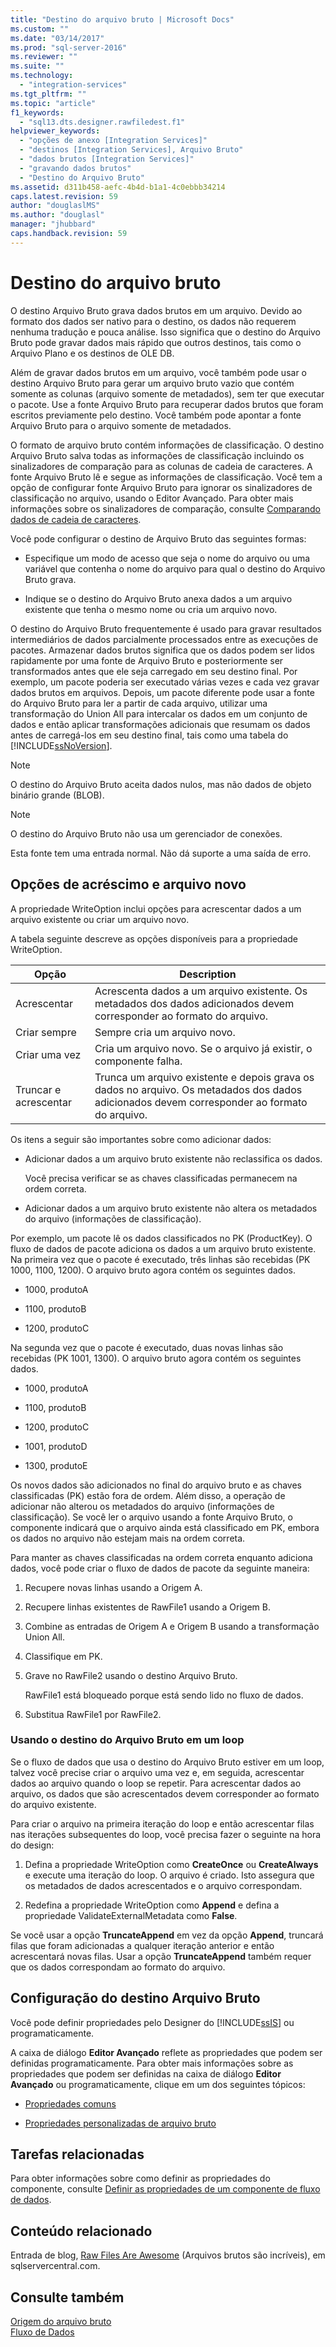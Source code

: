```yaml
---
title: "Destino do arquivo bruto | Microsoft Docs"
ms.custom: ""
ms.date: "03/14/2017"
ms.prod: "sql-server-2016"
ms.reviewer: ""
ms.suite: ""
ms.technology: 
  - "integration-services"
ms.tgt_pltfrm: ""
ms.topic: "article"
f1_keywords: 
  - "sql13.dts.designer.rawfiledest.f1"
helpviewer_keywords: 
  - "opções de anexo [Integration Services]"
  - "destinos [Integration Services], Arquivo Bruto"
  - "dados brutos [Integration Services]"
  - "gravando dados brutos"
  - "Destino do Arquivo Bruto"
ms.assetid: d311b458-aefc-4b4d-b1a1-4c0ebbb34214
caps.latest.revision: 59
author: "douglaslMS"
ms.author: "douglasl"
manager: "jhubbard"
caps.handback.revision: 59
---
```

# Destino do arquivo bruto
  O destino Arquivo Bruto grava dados brutos em um arquivo. Devido ao formato dos dados ser nativo para o destino, os dados não requerem nenhuma tradução e pouca análise. Isso significa que o destino do Arquivo Bruto pode gravar dados mais rápido que outros destinos, tais como o Arquivo Plano e os destinos de OLE DB.  
  
 Além de gravar dados brutos em um arquivo, você também pode usar o destino Arquivo Bruto para gerar um arquivo bruto vazio que contém somente as colunas (arquivo somente de metadados), sem ter que executar o pacote. Use a fonte Arquivo Bruto para recuperar dados brutos que foram escritos previamente pelo destino. Você também pode apontar a fonte Arquivo Bruto para o arquivo somente de metadados.  
  
 O formato de arquivo bruto contém informações de classificação. O destino Arquivo Bruto salva todas as informações de classificação incluindo os sinalizadores de comparação para as colunas de cadeia de caracteres. A fonte Arquivo Bruto lê e segue as informações de classificação. Você tem a opção de configurar fonte Arquivo Bruto para ignorar os sinalizadores de classificação no arquivo, usando o Editor Avançado. Para obter mais informações sobre os sinalizadores de comparação, consulte [Comparando dados de cadeia de caracteres](../../integration-services/data-flow/comparing-string-data.md).  
  
 Você pode configurar o destino de Arquivo Bruto das seguintes formas:  
  
-   Especifique um modo de acesso que seja o nome do arquivo ou uma variável que contenha o nome do arquivo para qual o destino do Arquivo Bruto grava.  
  
-   Indique se o destino do Arquivo Bruto anexa dados a um arquivo existente que tenha o mesmo nome ou cria um arquivo novo.  
  
 O destino do Arquivo Bruto frequentemente é usado para gravar resultados intermediários de dados parcialmente processados entre as execuções de pacotes. Armazenar dados brutos significa que os dados podem ser lidos rapidamente por uma fonte de Arquivo Bruto e posteriormente ser transformados antes que ele seja carregado em seu destino final. Por exemplo, um pacote poderia ser executado várias vezes e cada vez gravar dados brutos em arquivos. Depois, um pacote diferente pode usar a fonte do Arquivo Bruto para ler a partir de cada arquivo, utilizar uma transformação do Union All para intercalar os dados em um conjunto de dados e então aplicar transformações adicionais que resumam os dados antes de carregá-los em seu destino final, tais como uma tabela do [!INCLUDE[ssNoVersion](../../includes/ssnoversion-md.md)].  
  
> [!NOTE]  
>  O destino do Arquivo Bruto aceita dados nulos, mas não dados de objeto binário grande (BLOB).  
  
> [!NOTE]  
>  O destino do Arquivo Bruto não usa um gerenciador de conexões.  
  
 Esta fonte tem uma entrada normal. Não dá suporte a uma saída de erro.  
  
## Opções de acréscimo e arquivo novo  
 A propriedade WriteOption inclui opções para acrescentar dados a um arquivo existente ou criar um arquivo novo.  
  
 A tabela seguinte descreve as opções disponíveis para a propriedade WriteOption.  
  
|Opção|Description|  
|------------|-----------------|  
|Acrescentar|Acrescenta dados a um arquivo existente. Os metadados dos dados adicionados devem corresponder ao formato do arquivo.|  
|Criar sempre|Sempre cria um arquivo novo.|  
|Criar uma vez|Cria um arquivo novo. Se o arquivo já existir, o componente falha.|  
|Truncar e acrescentar|Trunca um arquivo existente e depois grava os dados no arquivo. Os metadados dos dados adicionados devem corresponder ao formato do arquivo.|  
  
 Os itens a seguir são importantes sobre como adicionar dados:  
  
-   Adicionar dados a um arquivo bruto existente não reclassifica os dados.  
  
     Você precisa verificar se as chaves classificadas permanecem na ordem correta.  
  
-   Adicionar dados a um arquivo bruto existente não altera os metadados do arquivo (informações de classificação).  
  
 Por exemplo, um pacote lê os dados classificados no PK (ProductKey). O fluxo de dados de pacote adiciona os dados a um arquivo bruto existente. Na primeira vez que o pacote é executado, três linhas são recebidas (PK 1000, 1100, 1200). O arquivo bruto agora contém os seguintes dados.  
  
-   1000, produtoA  
  
-   1100, produtoB  
  
-   1200, produtoC  
  
 Na segunda vez que o pacote é executado, duas novas linhas são recebidas (PK 1001, 1300). O arquivo bruto agora contém os seguintes dados.  
  
-   1000, produtoA  
  
-   1100, produtoB  
  
-   1200, produtoC  
  
-   1001, produtoD  
  
-   1300, produtoE  
  
 Os novos dados são adicionados no final do arquivo bruto e as chaves classificadas (PK) estão fora de ordem. Além disso, a operação de adicionar não alterou os metadados do arquivo (informações de classificação). Se você ler o arquivo usando a fonte Arquivo Bruto, o componente indicará que o arquivo ainda está classificado em PK, embora os dados no arquivo não estejam mais na ordem correta.  
  
 Para manter as chaves classificadas na ordem correta enquanto adiciona dados, você pode criar o fluxo de dados de pacote da seguinte maneira:  
  
1.  Recupere novas linhas usando a Origem A.  
  
2.  Recupere linhas existentes de RawFile1 usando a Origem B.  
  
3.  Combine as entradas de Origem A e Origem B usando a transformação Union All.  
  
4.  Classifique em PK.  
  
5.  Grave no RawFile2 usando o destino Arquivo Bruto.  
  
     RawFile1 está bloqueado porque está sendo lido no fluxo de dados.  
  
6.  Substitua RawFile1 por RawFile2.  
  
### Usando o destino do Arquivo Bruto em um loop  
 Se o fluxo de dados que usa o destino do Arquivo Bruto estiver em um loop, talvez você precise criar o arquivo uma vez e, em seguida, acrescentar dados ao arquivo quando o loop se repetir. Para acrescentar dados ao arquivo, os dados que são acrescentados devem corresponder ao formato do arquivo existente.  
  
 Para criar o arquivo na primeira iteração do loop e então acrescentar filas nas iterações subsequentes do loop, você precisa fazer o seguinte na hora do design:  
  
1.  Defina a propriedade WriteOption como **CreateOnce** ou **CreateAlways** e execute uma iteração do loop. O arquivo é criado. Isto assegura que os metadados de dados acrescentados e o arquivo correspondam.  
  
2.  Redefina a propriedade WriteOption como **Append** e defina a propriedade ValidateExternalMetadata como **False**.  
  
 Se você usar a opção **TruncateAppend** em vez da opção **Append**, truncará filas que foram adicionadas a qualquer iteração anterior e então acrescentará novas filas. Usar a opção **TruncateAppend** também requer que os dados correspondam ao formato do arquivo.  
  
## Configuração do destino Arquivo Bruto  
 Você pode definir propriedades pelo Designer do [!INCLUDE[ssIS](../../includes/ssis-md.md)] ou programaticamente.  
  
 A caixa de diálogo **Editor Avançado** reflete as propriedades que podem ser definidas programaticamente. Para obter mais informações sobre as propriedades que podem ser definidas na caixa de diálogo **Editor Avançado** ou programaticamente, clique em um dos seguintes tópicos:  
  
-   [Propriedades comuns](../Topic/Common%20Properties.md)  
  
-   [Propriedades personalizadas de arquivo bruto](../../integration-services/data-flow/raw-file-custom-properties.md)  
  
## Tarefas relacionadas  
 Para obter informações sobre como definir as propriedades do componente, consulte [Definir as propriedades de um componente de fluxo de dados](../../integration-services/data-flow/set-the-properties-of-a-data-flow-component.md).  
  
## Conteúdo relacionado  
 Entrada de blog, [Raw Files Are Awesome](http://www.sqlservercentral.com/blogs/stratesql/archive/2011/1/1/31-days-of-ssis-_1320_-raw-files-are-awesome-_2800_1_2F00_31_2900_.aspx) (Arquivos brutos são incríveis), em sqlservercentral.com.  
  
## Consulte também  
 [Origem do arquivo bruto](../../integration-services/data-flow/raw-file-source.md)   
 [Fluxo de Dados](../../integration-services/data-flow/data-flow.md)  
  
  